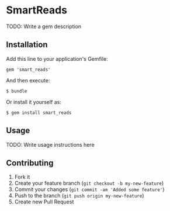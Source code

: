 # SmartReads

TODO: Write a gem description

## Installation

Add this line to your application's Gemfile:

    gem 'smart_reads'

And then execute:

    $ bundle

Or install it yourself as:

    $ gem install smart_reads

## Usage

TODO: Write usage instructions here

## Contributing

1. Fork it
2. Create your feature branch (`git checkout -b my-new-feature`)
3. Commit your changes (`git commit -am 'Added some feature'`)
4. Push to the branch (`git push origin my-new-feature`)
5. Create new Pull Request
